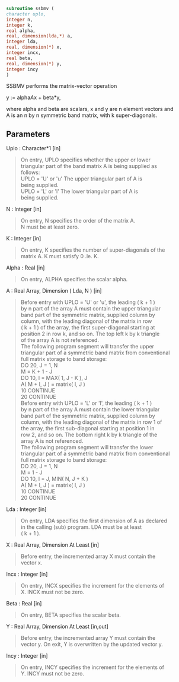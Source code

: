 ```fortran  
subroutine ssbmv (  
character uplo,  
integer n,  
integer k,  
real alpha,  
real, dimension(lda,*) a,  
integer lda,  
real, dimension(*) x,  
integer incx,  
real beta,  
real, dimension(*) y,  
integer incy  
)  
```  
  
SSBMV  performs the matrix-vector  operation  
  
y := alpha*A*x + beta*y,  
  
where alpha and beta are scalars, x and y are n element vectors and  
A is an n by n symmetric band matrix, with k super-diagonals.  
  
## Parameters  
Uplo : Character*1 [in]  
> On entry, UPLO specifies whether the upper or lower  
> triangular part of the band matrix A is being supplied as  
> follows:  
> UPLO = 'U' or 'u'   The upper triangular part of A is  
> being supplied.  
> UPLO = 'L' or 'l'   The lower triangular part of A is  
> being supplied.  
  
N : Integer [in]  
> On entry, N specifies the order of the matrix A.  
> N must be at least zero.  
  
K : Integer [in]  
> On entry, K specifies the number of super-diagonals of the  
> matrix A. K must satisfy  0 .le. K.  
  
Alpha : Real [in]  
> On entry, ALPHA specifies the scalar alpha.  
  
A : Real Array, Dimension ( Lda, N ) [in]  
> Before entry with UPLO = 'U' or 'u', the leading ( k + 1 )  
> by n part of the array A must contain the upper triangular  
> band part of the symmetric matrix, supplied column by  
> column, with the leading diagonal of the matrix in row  
> ( k + 1 ) of the array, the first super-diagonal starting at  
> position 2 in row k, and so on. The top left k by k triangle  
> of the array A is not referenced.  
> The following program segment will transfer the upper  
> triangular part of a symmetric band matrix from conventional  
> full matrix storage to band storage:  
> DO 20, J = 1, N  
> M = K + 1 - J  
> DO 10, I = MAX( 1, J - K ), J  
> A( M + I, J ) = matrix( I, J )  
> 10    CONTINUE  
> 20 CONTINUE  
> Before entry with UPLO = 'L' or 'l', the leading ( k + 1 )  
> by n part of the array A must contain the lower triangular  
> band part of the symmetric matrix, supplied column by  
> column, with the leading diagonal of the matrix in row 1 of  
> the array, the first sub-diagonal starting at position 1 in  
> row 2, and so on. The bottom right k by k triangle of the  
> array A is not referenced.  
> The following program segment will transfer the lower  
> triangular part of a symmetric band matrix from conventional  
> full matrix storage to band storage:  
> DO 20, J = 1, N  
> M = 1 - J  
> DO 10, I = J, MIN( N, J + K )  
> A( M + I, J ) = matrix( I, J )  
> 10    CONTINUE  
> 20 CONTINUE  
  
Lda : Integer [in]  
> On entry, LDA specifies the first dimension of A as declared  
> in the calling (sub) program. LDA must be at least  
> ( k + 1 ).  
  
X : Real Array, Dimension At Least [in]  
> Before entry, the incremented array X must contain the  
> vector x.  
  
Incx : Integer [in]  
> On entry, INCX specifies the increment for the elements of  
> X. INCX must not be zero.  
  
Beta : Real [in]  
> On entry, BETA specifies the scalar beta.  
  
Y : Real Array, Dimension At Least [in,out]  
> Before entry, the incremented array Y must contain the  
> vector y. On exit, Y is overwritten by the updated vector y.  
  
Incy : Integer [in]  
> On entry, INCY specifies the increment for the elements of  
> Y. INCY must not be zero.  
  
